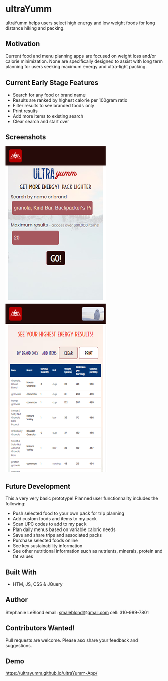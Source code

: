 # ultraYumm

ultraYumm helps users select high energy and low weight foods for long distance hiking and packing. 

## Motivation

Current food and menu planning apps are focused on weight loss and/or calorie minimization. None are specifically designed to assist with long term planning for users seeking maximum energy and ultra-light packing.

## Current Early Stage Features

- Search for any food or brand name
- Results are ranked by highest calorie per 100gram ratio
- Filter results to see branded foods only
- Print results
- Add more items to existing search
- Clear search and start over

## Screenshots
![Search](images/uYsearch.png)
![Results](images/uYresults.png)

## Future Development

This a very very basic prototype! Planned user functionnality includes the following:

- Push selected food to your own pack for trip planning
- Add custom foods and items to my pack
- Scan UPC codes to add to my pack
- Plan daily menus based on variable caloric needs
- Save and share trips and associated packs
- Purchase selected foods online
- See key sustainability information
- See other nutritional information such as nutrients, minerals,  protein and fat values

## Built With
- HTM, JS, CSS & JQuery

## Author
Stephanie LeBlond
email: smaleblond@gmail.com
cell: 310-989-7801

## Contributors Wanted!
Pull requests are welcome. Please aso share your feedback and suggestions.

## Demo
https://ultrayumm.github.io/ultraYumm-App/

